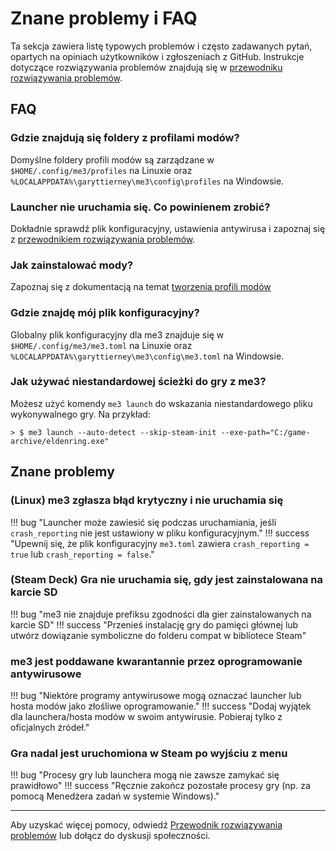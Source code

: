 # Znane problemy i FAQ

Ta sekcja zawiera listę typowych problemów i często zadawanych pytań, opartych na opiniach użytkowników i zgłoszeniach z GitHub. Instrukcje dotyczące rozwiązywania problemów znajdują się w [przewodniku rozwiązywania problemów](troubleshooting.md).

## FAQ

### Gdzie znajdują się foldery z profilami modów?

Domyślne foldery profili modów są zarządzane w `$HOME/.config/me3/profiles` na Linuxie oraz `%LOCALAPPDATA%\garyttierney\me3\config\profiles` na Windowsie.

### Launcher nie uruchamia się. Co powinienem zrobić?

Dokładnie sprawdź plik konfiguracyjny, ustawienia antywirusa i zapoznaj się z [przewodnikiem rozwiązywania problemów](troubleshooting.md).

### Jak zainstalować mody?

Zapoznaj się z dokumentacją na temat [tworzenia profili modów](./creating-mod-profiles.md)

### Gdzie znajdę mój plik konfiguracyjny?

Globalny plik konfiguracyjny dla me3 znajduje się w `$HOME/.config/me3/me3.toml` na Linuxie oraz `%LOCALAPPDATA%\garyttierney\me3\config\me3.toml` na Windowsie.

### Jak używać niestandardowej ścieżki do gry z me3?

Możesz użyć komendy `me3 launch` do wskazania niestandardowego pliku wykonywalnego gry. Na przykład:

```shell
> $ me3 launch --auto-detect --skip-steam-init --exe-path="C:/game-archive/eldenring.exe"
```

## Znane problemy

### (Linux) me3 zgłasza błąd krytyczny i nie uruchamia się

!!! bug "Launcher może zawiesić się podczas uruchamiania, jeśli `crash_reporting` nie jest ustawiony w pliku konfiguracyjnym."
!!! success "Upewnij się, że plik konfiguracyjny `me3.toml` zawiera `crash_reporting = true` lub `crash_reporting = false`."

### (Steam Deck) Gra nie uruchamia się, gdy jest zainstalowana na karcie SD

!!! bug "me3 nie znajduje prefiksu zgodności dla gier zainstalowanych na karcie SD"
!!! success "Przenieś instalację gry do pamięci głównej lub utwórz dowiązanie symboliczne do folderu compat w bibliotece Steam"

### me3 jest poddawane kwarantannie przez oprogramowanie antywirusowe

!!! bug "Niektóre programy antywirusowe mogą oznaczać launcher lub hosta modów jako złośliwe oprogramowanie."
!!! success "Dodaj wyjątek dla launchera/hosta modów w swoim antywirusie. Pobieraj tylko z oficjalnych źródeł."

### Gra nadal jest uruchomiona w Steam po wyjściu z menu

!!! bug "Procesy gry lub launchera mogą nie zawsze zamykać się prawidłowo"
!!! success "Ręcznie zakończ pozostałe procesy gry (np. za pomocą Menedżera zadań w systemie Windows)."

---

Aby uzyskać więcej pomocy, odwiedź [Przewodnik rozwiązywania problemów](troubleshooting.md) lub dołącz do dyskusji społeczności.
